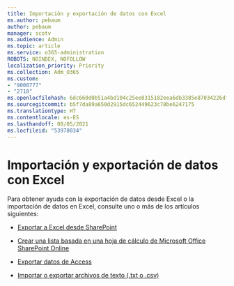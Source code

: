 ```yaml
---
title: Importación y exportación de datos con Excel
ms.author: pebaum
author: pebaum
manager: scotv
ms.audience: Admin
ms.topic: article
ms.service: o365-administration
ROBOTS: NOINDEX, NOFOLLOW
localization_priority: Priority
ms.collection: Adm_O365
ms.custom:
- "9000777"
- "2718"
ms.openlocfilehash: 6dc660d0b51a4bd104c25ee8315182eea6db3385e87034226dfc759b2f556728
ms.sourcegitcommit: b5f7da89a650d2915dc652449623c78be6247175
ms.translationtype: HT
ms.contentlocale: es-ES
ms.lasthandoff: 08/05/2021
ms.locfileid: "53978034"
---
```

# <a name="exporting-and-importing-data-with-excel"></a>Importación y exportación de datos con Excel

Para obtener ayuda con la exportación de datos desde Excel o la importación de datos en Excel, consulte uno o más de los artículos siguientes:

- [Exportar a Excel desde SharePoint](https://support.office.com/client/bfb2ea48-6118-4fa9-abb6-cced9424e5d9)

- [Crear una lista basada en una hoja de cálculo de Microsoft Office SharePoint Online](https://support.office.com/article/Create-a-list-based-on-a-spreadsheet-380CFEB5-6E14-438E-988A-C2B9BEA574FA)

- [Exportar datos de Access](https://support.office.com/client/64E974E6-AE43-4301-A53E-20463655B1A9)

- [Importar o exportar archivos de texto (.txt o .csv)](https://support.office.com/client/5250ac4c-663c-47ce-937b-339e391393ba)
